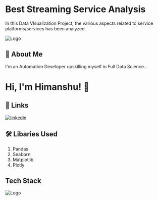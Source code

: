 
# Best Streaming Service Analysis

In this Data VIsualization Project, the various aspects related to service platforms/services has been analyzed.



![Logo](https://blog.ipleaders.in/wp-content/uploads/2021/08/what-is-ott-platform-best-10-ott-platforms-in-india-1613237548.jpg)

## 🚀 About Me
I'm an Automation Developer upskilling myself in Full Data Science...


# Hi, I'm Himanshu! 👋


## 🔗 Links
[![linkedin](https://img.shields.io/badge/linkedin-0A66C2?style=for-the-badge&logo=linkedin&logoColor=white)](https://www.linkedin.com/in/ajinkyahimanshu/)

## 🛠 Libaries Used
1. Pandas
2. Seaborn
3. Matplotlib
4. Plotly


## Tech Stack
![Logo](https://camo.githubusercontent.com/7a6aed526ff857ccc1e8e4708f67949445ecb8a099c3da4d4a2df99884d54897/68747470733a2f2f627573696e657373746f79732e696e2f6173736574732f70726f6772616d732f66756c6c2d737461636b2d646174612d736369656e63652d70726f66657373696f6e616c2d70726f6772616d2f746f6f6c732e706e67)

